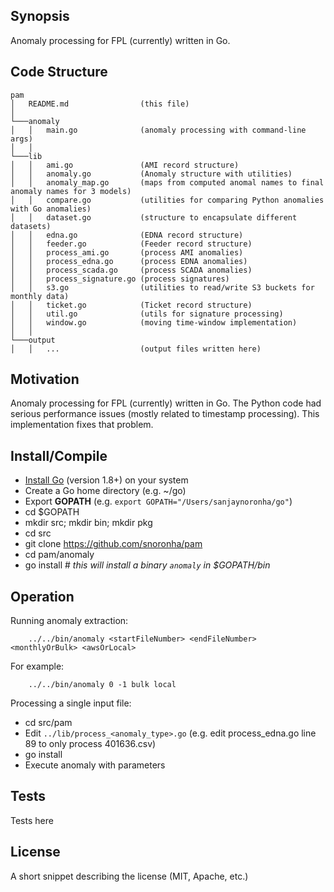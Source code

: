 ## Synopsis

Anomaly processing for FPL (currently) written in Go.

## Code Structure

```
pam
│   README.md                (this file)
│
└───anomaly
│   │   main.go              (anomaly processing with command-line args)
│   │
└───lib
│   │   ami.go               (AMI record structure)
│   │   anomaly.go           (Anomaly structure with utilities)
│   │   anomaly_map.go       (maps from computed anomal names to final anomaly names for 3 models)
│   │   compare.go           (utilities for comparing Python anomalies with Go anomalies)
│   │   dataset.go           (structure to encapsulate different datasets)
│   │   edna.go              (EDNA record structure)
│   │   feeder.go            (Feeder record structure)
│   │   process_ami.go       (process AMI anomalies)
│   │   process_edna.go      (process EDNA anomalies)
│   │   process_scada.go     (process SCADA anomalies)
│   │   process_signature.go (process signatures)
│   │   s3.go                (utilities to read/write S3 buckets for monthly data)
│   │   ticket.go            (Ticket record structure)
│   │   util.go              (utils for signature processing)
│   │   window.go            (moving time-window implementation)
│   │
└───output
│   │   ...                  (output files written here)
```

## Motivation

Anomaly processing for FPL (currently) written in Go. The Python code had serious performance issues (mostly related to timestamp processing). This implementation fixes that problem.

## Install/Compile

* [Install Go](https://golang.org/doc/install) (version 1.8+) on your system
* Create a Go home directory (e.g. ~/go)
* Export **GOPATH** (e.g. `export GOPATH="/Users/sanjaynoronha/go"`)
* cd $GOPATH
* mkdir src; mkdir bin; mkdir pkg
* cd src
* git clone https://github.com/snoronha/pam
* cd pam/anomaly
* go install # *this will install a binary `anomaly` in $GOPATH/bin*

## Operation

Running anomaly extraction:
```
    ../../bin/anomaly <startFileNumber> <endFileNumber> <monthlyOrBulk> <awsOrLocal>
```
For example:
```
    ../../bin/anomaly 0 -1 bulk local
```

Processing a single input file:
* cd src/pam
* Edit `../lib/process_<anomaly_type>.go` (e.g. edit process_edna.go line 89 to only process 401636.csv)
* go install
* Execute anomaly with parameters

## Tests

Tests here

## License

A short snippet describing the license (MIT, Apache, etc.)